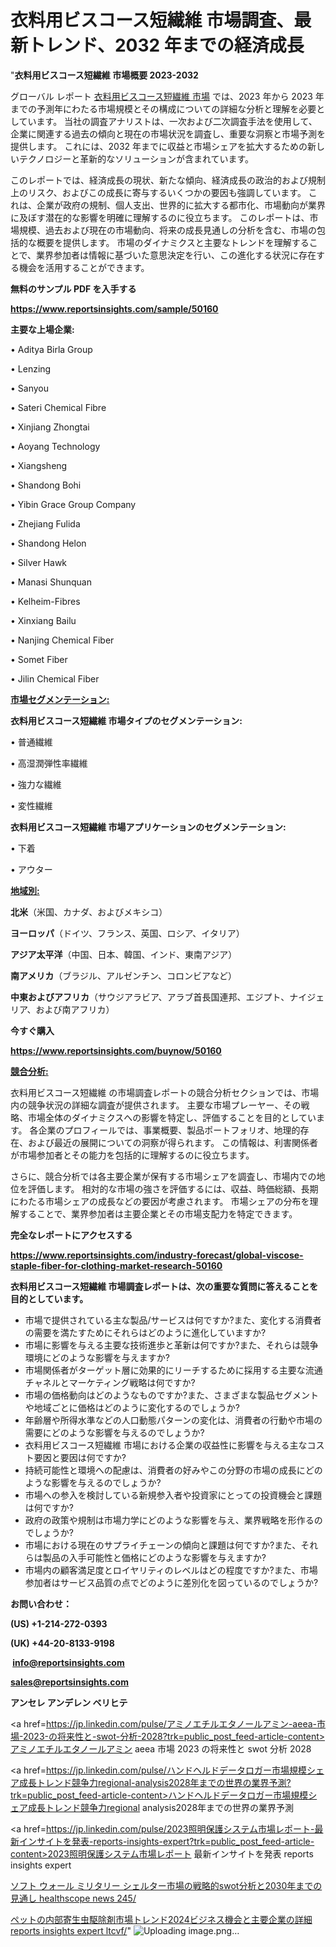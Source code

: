 # 衣料用ビスコース短繊維 市場調査、最新トレンド、2032 年までの経済成長

"<strong>衣料用ビスコース短繊維 市場概要 2023-2032</strong>

グローバル レポート <a href=https://www.reportsinsights.com/sample/50160>衣料用ビスコース短繊維 市場</a> では、2023 年から 2023 年までの予測年にわたる市場規模とその構成についての詳細な分析と理解を必要としています。 当社の調査アナリストは、一次および二次調査手法を使用して、企業に関連する過去の傾向と現在の市場状況を調査し、重要な洞察と市場予測を提供します。 これには、2032 年までに収益と市場シェアを拡大​​するための新しいテクノロジーと革新的なソリューションが含まれています。

このレポートでは、経済成長の現状、新たな傾向、経済成長の政治的および規制上のリスク、およびこの成長に寄与するいくつかの要因も強調しています。 これは、企業が政府の規制、個人支出、世界的に拡大する都市化、市場動向が業界に及ぼす潜在的な影響を明確に理解するのに役立ちます。 このレポートは、市場規模、過去および現在の市場動向、将来の成長見通しの分析を含む、市場の包括的な概要を提供します。 市場のダイナミクスと主要なトレンドを理解することで、業界参加者は情報に基づいた意思決定を行い、この進化する状況に存在する機会を活用することができます。

<strong><b>無料のサンプル PDF を入手する</b></strong>

<a href=https://www.reportsinsights.com/sample/50160><strong><u>https://www.reportsinsights.com/sample/50160</u></strong></a>

<strong>主要な上場企業:</strong>

• Aditya Birla Group

• Lenzing

• Sanyou

• Sateri Chemical Fibre

• Xinjiang Zhongtai

• Aoyang Technology

• Xiangsheng

• Shandong Bohi

• Yibin Grace Group Company

• Zhejiang Fulida

• Shandong Helon

• Silver Hawk

• Manasi Shunquan

• Kelheim-Fibres

• Xinxiang Bailu

• Nanjing Chemical Fiber

• Somet Fiber

• Jilin Chemical Fiber

<strong><u>市場セグメンテーション</u></strong><strong><u>:</u></strong>

<strong>衣料用ビスコース短繊維 市場タイプのセグメンテーション:</strong>

• 普通繊維

• 高湿潤弾性率繊維

• 強力な繊維

• 変性繊維

<strong>衣料用ビスコース短繊維 市場アプリケーションのセグメンテーション:</strong>

• 下着

• アウター

<strong><u>地域別</u></strong><strong><u>:</u></strong>

<strong>北米</strong>（米国、カナダ、およびメキシコ）

<strong>ヨーロッパ</strong>（ドイツ、フランス、英国、ロシア、イタリア）

<strong>アジア太平洋</strong>（中国、日本、韓国、インド、東南アジア）

<strong>南アメリカ</strong>（ブラジル、アルゼンチン、コロンビアなど）

<strong>中東およびアフリカ</strong>（サウジアラビア、アラブ首長国連邦、エジプト、ナイジェリア、および南アフリカ）

<strong>今すぐ購入</strong>

<a href=https://www.reportsinsights.com/buynow/50160><strong><u>https://www.reportsinsights.com/buynow/50160</u></strong></a>

<strong><u>競合分析:</u></strong>

衣料用ビスコース短繊維 の市場調査レポートの競合分析セクションでは、市場内の競争状況の詳細な調査が提供されます。 主要な市場プレーヤー、その戦略、市場全体のダイナミクスへの影響を特定し、評価することを目的としています。 各企業のプロフィールでは、事業概要、製品ポートフォリオ、地理的存在、および最近の展開についての洞察が得られます。 この情報は、利害関係者が市場参加者とその能力を包括的に理解するのに役立ちます。

さらに、競合分析では各主要企業が保有する市場シェアを調査し、市場内での地位を評価します。 相対的な市場の強さを評価するには、収益、時価総額、長期にわたる市場シェアの成長などの要因が考慮されます。 市場シェアの分布を理解することで、業界参加者は主要企業とその市場支配力を特定できます。

<strong>完全なレポートにアクセスする</strong>

<a href=https://www.reportsinsights.com/industry-forecast/global-viscose-staple-fiber-for-clothing-market-research-50160><strong><u><b>https://www.reportsinsights.com/industry-forecast/global-viscose-staple-fiber-for-clothing-market-research-50160</b></u></strong></a>

<strong><b>衣料用ビスコース短繊維 市場調査レポートは、次の重要な質問に答えることを目的としています。</b></strong>
<ul>
  <li>市場で提供されている主な製品/サービスは何ですか?また、変化する消費者の需要を満たすためにそれらはどのように進化していますか?</li>
  <li>市場に影響を与える主要な技術進歩と革新は何ですか?また、それらは競争環境にどのような影響を与えますか?</li>
  <li>市場関係者がターゲット層に効果的にリーチするために採用する主要な流通チャネルとマーケティング戦略は何ですか?</li>
  <li>市場の価格動向はどのようなものですか?また、さまざまな製品セグメントや地域ごとに価格はどのように変化するのでしょうか?</li>
  <li>年齢層や所得水準などの人口動態パターンの変化は、消費者の行動や市場の需要にどのような影響を与えるのでしょうか?</li>
  <li>衣料用ビスコース短繊維 市場における企業の収益性に影響を与える主なコスト要因と要因は何ですか?</li>
  <li>持続可能性と環境への配慮は、消費者の好みやこの分野の市場の成長にどのような影響を与えるのでしょうか?</li>
  <li>市場への参入を検討している新規参入者や投資家にとっての投資機会と課題は何ですか?</li>
  <li>政府の政策や規制は市場力学にどのような影響を与え、業界戦略を形作るのでしょうか?</li>
  <li>市場における現在のサプライチェーンの傾向と課題は何ですか?また、それらは製品の入手可能性と価格にどのような影響を与えますか?</li>
  <li>市場内の顧客満足度とロイヤリティのレベルはどの程度ですか?また、市場参加者はサービス品質の点でどのように差別化を図っているのでしょうか?</li>
</ul>
<strong>お問い合わせ：</strong>

<strong>(US) +1-214-272-0393</strong>

<strong>(UK) +44-20-8133-9198</strong>

<strong> </strong><a href=info@reportsinsights.com><strong><u>info@reportsinsights.com</u></strong></a>

<a href=sales@reportsinsights.com><strong><u>sales@reportsinsights.com</u></strong></a>

<strong>アンセレ アンデレン ベリヒテ</strong>

<a href=https://jp.linkedin.com/pulse/アミノエチルエタノールアミン-aeea-市場-2023-の将来性と-swot-分析-2028?trk=public_post_feed-article-content>アミノエチルエタノールアミン aeea 市場 2023 の将来性と swot 分析 2028</a>

<a href=https://jp.linkedin.com/pulse/ハンドヘルドデータロガー市場規模シェア成長トレンド競争力regional-analysis2028年までの世界の業界予測?trk=public_post_feed-article-content>ハンドヘルドデータロガー市場規模シェア成長トレンド競争力regional analysis2028年までの世界の業界予測</a>

<a href=https://jp.linkedin.com/pulse/2023照明保護システム市場レポート-最新インサイトを発表-reports-insights-expert?trk=public_post_feed-article-content>2023照明保護システム市場レポート 最新インサイトを発表 reports insights expert</a>

<a href=https://www.linkedin.com/pulse/ソフト-ウォール-ミリタリー-シェルター市場の戦略的swot分析と2030年までの見通し-healthscope-news-245/>ソフト ウォール ミリタリー シェルター市場の戦略的swot分析と2030年までの見通し healthscope news 245/</a>

<a href=https://www.linkedin.com/pulse/ペットの内部寄生虫駆除剤市場トレンド2024ビジネス機会と主要企業の詳細-reports-insights-expert-ltcvf/>ペットの内部寄生虫駆除剤市場トレンド2024ビジネス機会と主要企業の詳細 reports insights expert ltcvf/</a>"
![Uploading image.png…]()
